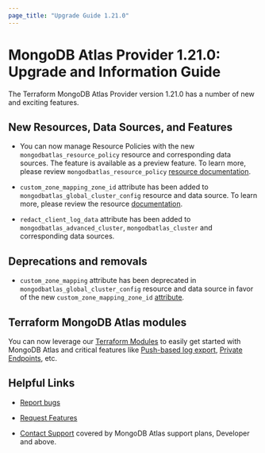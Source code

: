 ```yaml
---
page_title: "Upgrade Guide 1.21.0"
---
```


# MongoDB Atlas Provider 1.21.0: Upgrade and Information Guide

The Terraform MongoDB Atlas Provider version 1.21.0 has a number of new and exciting features.

## New Resources, Data Sources, and Features

- You can now manage Resource Policies with the new `mongodbatlas_resource_policy` resource and corresponding data sources. The feature is available as a preview feature. To learn more, please review `mongodbatlas_resource_policy` [resource documentation](https://registry.terraform.io/providers/mongodb/mongodbatlas/latest/docs/resources/resource_policy).

- `custom_zone_mapping_zone_id` attribute has been added to `mongodbatlas_global_cluster_config` resource and data source. To learn more, please review the resource [documentation](https://registry.terraform.io/providers/mongodb/mongodbatlas/latest/docs/resources/global_cluster_config#custom_zone_mapping_zone_id).

- `redact_client_log_data` attribute has been added to `mongodbatlas_advanced_cluster`, `mongodbatlas_cluster` and corresponding data sources.

## Deprecations and removals

- `custom_zone_mapping` attribute has been deprecated in `mongodbatlas_global_cluster_config` resource and data source in favor of the new `custom_zone_mapping_zone_id` [attribute](https://registry.terraform.io/providers/mongodb/mongodbatlas/latest/docs/resources/global_cluster_config#custom_zone_mapping_zone_id).

## Terraform MongoDB Atlas modules

You can now leverage our [Terraform Modules](https://registry.terraform.io/namespaces/terraform-mongodbatlas-modules) to easily get started with MongoDB Atlas and critical features like [Push-based log export](https://registry.terraform.io/modules/terraform-mongodbatlas-modules/push-based-log-export/mongodbatlas/latest), [Private Endpoints](https://registry.terraform.io/modules/terraform-mongodbatlas-modules/private-endpoint/mongodbatlas/latest), etc.

## Helpful Links

* [Report bugs](https://github.com/mongodb/terraform-provider-mongodbatlas/issues)

* [Request Features](https://feedback.mongodb.com/forums/924145-atlas?category_id=370723)

* [Contact Support](https://docs.atlas.mongodb.com/support/) covered by MongoDB Atlas support plans, Developer and above.
